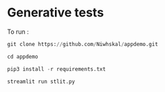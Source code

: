# Generative tests

To run :

```python
git clone https://github.com/Niwhskal/appdemo.git

cd appdemo

pip3 install -r requirements.txt

streamlit run stlit.py
```

